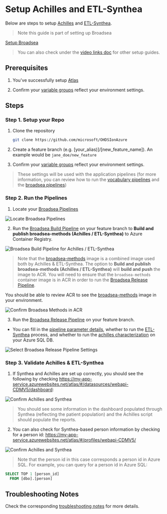 # Setup Achilles and ETL-Synthea

Below are steps to setup [Achilles](https://github.com/OHDSI/Achilles) and [ETL-Synthea](https://github.com/OHDSI/ETL-Synthea).

> Note this guide is part of setting up Broadsea

[Setup Broadsea](https://user-images.githubusercontent.com/2498998/167233874-1f1ebf77-0deb-4694-b1ce-f1a8df4de1eb.mp4)

> You can also check under the [video links doc](/docs/video_links.md) for other setup guides.

## Prerequisites
  
1. You've successfully setup [Atlas](/docs/setup/setup_atlas_webapi.md)

2. Confirm your [variable groups](/docs/update_your_variables.md#3-omop-environment-settings-vg) reflect your environment settings.

## Steps

### Step 1. Setup your Repo

1. Clone the repository

    ```bash
    git clone https://github.com/microsoft/OHDSIonAzure
    ```

2. Create a feature branch (e.g. [your_alias)]/[new_feature_name]). An example would be `jane_doe/new_feature`

3. Confirm your [variable groups](/docs/update_your_variables.md) reflect your environment settings.

> These settings will be used with the application pipelines (for more information, you can review how to run the [vocabulary pipelines](/pipelines/README.md/#vocabulary-pipelines) and the [broadsea pipelines](/pipelines/README.md/#broadsea-pipelines))

### Step 2. Run the Pipelines

1. Locate your [Broadsea Pipelines](/pipelines/README.md/#broadsea-pipelines)

![Locate Broadsea Pipelines](/docs/media/run_broadsea_pipeline_0.png)

2. Run the [Broadsea Build Pipeline](/pipelines/README.md/#broadsea-build-pipeline) on your feature branch to **Build and publish broadsea-methods (Achilles / ETL-Synthea)** to Azure Container Registry.

![Broadsea Build Pipeline for Achilles / ETL-Synthea](/docs/media/broadsea_build_pipeline_achilles_etl_synthea.png)

> Note that the [broadsea-methods](/apps/broadsea-methods/README.md) image is a combined image used both by Achilles & ETL-Synthea. The option to **Build and publish broadsea-methods (Achilles / ETL-Synthea)** will **build and push** the image to ACR. You will need to ensure that the `broadsea-methods` container image is in ACR in order to run the [Broadsea Release Pipeline](/pipelines/README.md/#broadsea-release-pipeline).

You should be able to review ACR to see the [broadsea-methods](/apps/broadsea-methods/README.md) image in your environment.

![Confirm Broadsea Methods in ACR](/docs/media/confirm_acr_broadsea_methods_1.png)

3. Run the [Broadsea Release Pipeline](/pipelines/README.md/#broadsea-release-pipeline) on your feature branch.

- You can fill in the [pipeline parameter details](/pipelines/README.md/#broadsea-release-pipeline-parameters), whether to run the [ETL-Synthea](/apps/broadsea-methods/README.md/#synthea-etl) process, and whether to run the [achilles characterization](/apps/broadsea-methods/README.md/#achilles) on your Azure SQL DB.

![Select Broadsea Release Pipeline Settings](/docs/media/broadsea_release_pipeline_achilles_etl_synthea_1.png)

### Step 3. Validate Achilles & ETL-Synthea

1. If Synthea and Achilles are set up correctly, you should see the following by checking https://my-app-service.azurewebsites.net/atlas/#/datasources/webapi-CDMV5/dashboard:

![Confirm Achilles and Synthea](/docs/media/confirm_achilles_synthea_1.png)

> You should see some information in the dashboard populated through Synthea (reflecting the patient population) and the Achilles script should populate the reports.

2. You can also check for Synthea-based person information by checking for a person id: https://my-app-service.azurewebsites.net/atlas/#/profiles/webapi-CDMV5/

![Confirm Achilles and Synthea](/docs/media/confirm_achilles_synthea_2.png)

> Note that the person id in this case corresponds a person id in Azure SQL.  For example, you can query for a person id in Azure SQL:

```sql
SELECT TOP 1 [person_id]
  FROM [dbo].[person]
```

## Troubleshooting Notes

Check the corresponding [troubleshooting notes](/docs/troubleshooting/troubleshooting_achilles_synthea.md) for more details.

